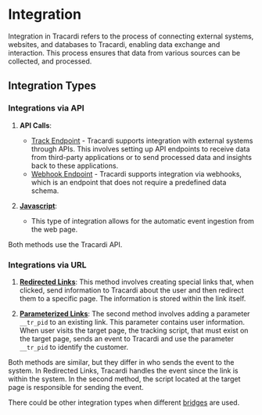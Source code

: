 # Integration

Integration in Tracardi refers to the process of connecting external systems, websites, and databases to Tracardi,
enabling data exchange and interaction. This process ensures that data from various sources can be collected, and
processed.

## Integration Types

### Integrations via API

1. **API Calls**:
   - [Track Endpoint](api/index.md) - Tracardi supports integration with external systems through APIs. This involves setting up API endpoints to receive data from third-party applications or to send processed data and insights back to these applications.
   - [Webhook Endpoint](webhook/index.md) - Tracardi supports integration via webhooks, which is an endpoint that does not require a predefined data schema.

2. **[Javascript](js/index.md)**:
    - This type of integration allows for the automatic event ingestion from the web page.

Both methods use the Tracardi API.

### Integrations via URL

1. **[Redirected Links](redirect/index.md)**: This method involves creating
  special links that, when clicked, send information to Tracardi about the user and then redirect them to a specific page. The information is stored within the link itself.

2. **[Parameterized Links](param/index.md)**: The second method involves adding
  a parameter `__tr_pid` to an existing link. This parameter contains user information. When user visits the target
  page, the tracking script, that must exist on the target page, sends an event to Tracardi and use the
  parameter `__tr_pid` to identify the customer. 

Both methods are similar, but they differ in who sends the event to the system. In Redirected Links, Tracardi handles
the event since the link is within the system. In the second method, the script located at the target page is
responsible for sending the event.

There could be other integration types when different [bridges](../../components/bridge.md) are used.